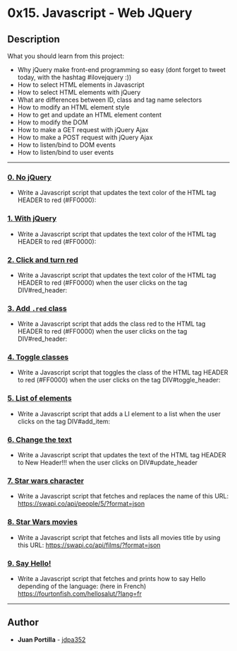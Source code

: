 # 0x15. Javascript - Web JQuery

## Description
What you should learn from this project:

* Why jQuery make front-end programming so easy (dont forget to tweet today, with the hashtag #ilovejquery :))
* How to select HTML elements in Javascript
* How to select HTML elements with jQuery
* What are differences between ID, class and tag name selectors
* How to modify an HTML element style
* How to get and update an HTML element content
* How to modify the DOM
* How to make a GET request with jQuery Ajax
* How to make a POST request with jQuery Ajax
* How to listen/bind to DOM events
* How to listen/bind to user events

---

### [0. No jQuery](./0-script.js)
* Write a Javascript script that updates the text color of the HTML tag HEADER to red (#FF0000):


### [1. With jQuery](./1-script.js)
* Write a Javascript script that updates the text color of the HTML tag HEADER to red (#FF0000):


### [2. Click and turn red](./2-script.js)
* Write a Javascript script that updates the text color of the HTML tag HEADER to red (#FF0000) when the user clicks on the tag DIV#red_header:


### [3. Add `.red` class](./3-script.js)
* Write a Javascript script that adds the class red to the HTML tag HEADER to red (#FF0000) when the user clicks on the tag DIV#red_header:


### [4. Toggle classes](./4-script.js)
* Write a Javascript script that toggles the class of the HTML tag HEADER to red (#FF0000) when the user clicks on the tag DIV#toggle_header:


### [5. List of elements](./5-script.js)
* Write a Javascript script that adds a LI element to a list when the user clicks on the tag DIV#add_item:


### [6. Change the text](./6-script.js)
* Write a Javascript script that updates the text of the HTML tag HEADER to New Header!!! when the user clicks on DIV#update_header


### [7. Star wars character](./7-script.js)
* Write a Javascript script that fetches and replaces the name of this URL: https://swapi.co/api/people/5/?format=json


### [8. Star Wars movies](./8-script.js)
* Write a Javascript script that fetches and lists all movies title by using this URL: https://swapi.co/api/films/?format=json


### [9. Say Hello!](./9-script.js)
* Write a Javascript script that fetches and prints how to say Hello depending of the language: (here in French) https://fourtonfish.com/hellosalut/?lang=fr

---

## Author
* **Juan Portilla** - [jdpa352](https://github.com/Jdpa357)
